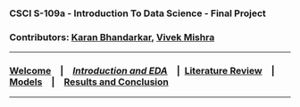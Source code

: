 ### CSCI S-109a - Introduction To Data Science - Final Project
### Contributors: [Karan Bhandarkar](mailto:karanbhandarkar@gmail.com), [Vivek Mishra](mailto:iblpvivek@icloud.com)
<HR>
  
### [Welcome](../README.md)&emsp;|&emsp;[***Introduction and EDA***](intro-and-eda.md)&emsp;|&ensp;[Literature Review](lit-review)&emsp;|&emsp;[Models](models)&emsp;|&emsp;[Results and Conclusion](results-and-concl)
<HR>
